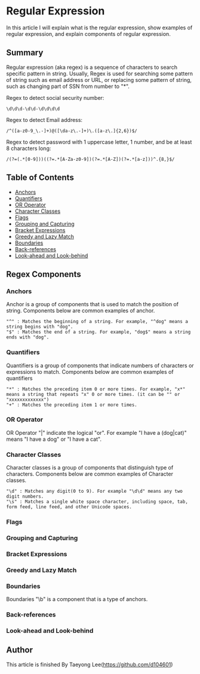 # Regular Expression
In this article I will explain what is the regular expression, show examples of regular expression, and explain components of regular expression.

## Summary
Regular expression (aka regex) is a sequence of characters to search specific pattern in string. Usually, Regex is used for searching some pattern of string such as email address or URL, or replacing some pattern of string, such as changing part of SSN from number to "*".

Regex to detect social security number:
```
\d\d\d-\d\d-\d\d\d\d
```

Regex to detect Email address:
```
/^([a-z0-9_\.-]+)@([\da-z\.-]+)\.([a-z\.]{2,6})$/
```

Regex to detect password with 1 uppercase letter, 1 number, and be at least 8 characters long: 
```
/(?=(.*[0-9]))((?=.*[A-Za-z0-9])(?=.*[A-Z])(?=.*[a-z]))^.{8,}$/
```

## Table of Contents

- [Anchors](#anchors)
- [Quantifiers](#quantifiers)
- [OR Operator](#or-operator)
- [Character Classes](#character-classes)
- [Flags](#flags)
- [Grouping and Capturing](#grouping-and-capturing)
- [Bracket Expressions](#bracket-expressions)
- [Greedy and Lazy Match](#greedy-and-lazy-match)
- [Boundaries](#boundaries)
- [Back-references](#back-references)
- [Look-ahead and Look-behind](#look-ahead-and-look-behind)

## Regex Components

### Anchors
Anchor is a group of components that is used to match the position of string. Components below are common examples of anchor.
```
"^" : Matches the beginning of a string. For example, "^dog" means a string begins with "dog".
"$" : Matches the end of a string. For example, "dog$" means a string ends with "dog". 
``` 

### Quantifiers
Quantifiers is a group of components that indicate numbers of characters or expressions to match. Components below are common examples of quantifiers
```
"*" : Matches the preceding item 0 or more times. For example, "x*" means a string that repeats "x" 0 or more times. (it can be "" or "xxxxxxxxxxxxx")
"+" : Matches the preceding item 1 or more times.
```

### OR Operator
OR Operator "|" indicate the logical "or". For example "I have a (dog|cat)" means "I have a dog" or "I have a cat". 

### Character Classes
Character classes is a group of components that distinguish type of characters. Components below are common examples of Character classes.
```
"\d" : Matches any digit(0 to 9). For example "\d\d" means any two digit numbers.
"\s" : Matches a single white space character, including space, tab, form feed, line feed, and other Unicode spaces. 
```

### Flags

### Grouping and Capturing

### Bracket Expressions

### Greedy and Lazy Match

### Boundaries
Boundaries "\b" is a component that is a type of anchors. 

### Back-references

### Look-ahead and Look-behind

## Author
This article is finished By Taeyong Lee(https://github.com/d104601)